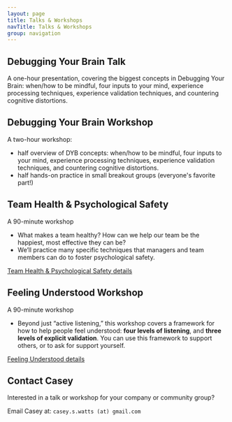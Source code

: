 ```yaml
---
layout: page
title: Talks & Workshops
navTitle: Talks & Workshops
group: navigation
---
```


## Debugging Your Brain Talk

A one-hour presentation, covering the biggest concepts in Debugging Your Brain: when/how to be mindful, four inputs to your mind, experience processing techniques, experience validation techniques, and countering cognitive distortions.

<!-- [Debugging Your Brain Talk details](/talks-and-workshops/debugging-your-brain-talk) -->

## Debugging Your Brain Workshop

A two-hour workshop:

- half overview of DYB concepts: when/how to be mindful, four inputs to your mind, experience processing techniques, experience validation techniques, and countering cognitive distortions.
- half hands-on practice in small breakout groups (everyone's favorite part!)
<!-- [Debugging Your Brain Workshop details](/talks-and-workshops/debugging-your-brain-workshop) -->

## Team Health & Psychological Safety

A 90-minute workshop

- What makes a team healthy? How can we help our team be the happiest, most effective they can be?
- We’ll practice many specific techniques that managers and team members can do to foster psychological safety.

[Team Health & Psychological Safety details](/talks-and-workshops/team-health)

## Feeling Understood Workshop

A 90-minute workshop

- Beyond just “active listening,” this workshop covers a framework for how to help people feel understood: **four levels of listening**, and **three levels of explicit validation**. You can use this framework to support others, or to ask for support yourself.

[Feeling Understood details](/talks-and-workshops/feeling-understood)

## Contact Casey

Interested in a talk or workshop for your company or community group?

Email Casey at: `casey.s.watts (at) gmail.com`
